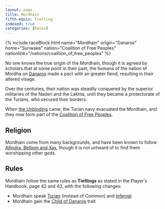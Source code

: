 ```yaml
---
layout: page
title: Mordhain
fifth-equiv: Tiefling
indexed: true
categories: [Races]
---
```


{% include raceBlock.html name="Mordhain" origin="Danaros" home="Sunwake" nation="Coalition of Free Peoples" nationlink="/nations/coalition_of_free_peoples" %}

No one knows the true origin of the Mordhain, though it is agreed by scholars that at some point in their past, the humans of
the nation of Mordha on [Danaros](/locations/danaros) made a pact with an greater fiend, resulting in their altered visage.

Over the centuries, their nation was steadily conquered by the superior militaries of the Naderi and the Lakhta, until
they became a protectorate of the Turians, who secured their borders.

When [the Unbinding](/history/the-unbinding) came, the Turian navy evacuated the Mordhain, and they now form part of the
[Coalition of Free Peoples](/nations/coalition_of_free_peoples).

## Religion

Mordhain come from many backgrounds, and have been known to follow [Allindra, Belliom and Xax](/pantheons/the_unscathed),
though it is not unheard of to find them worshipping other gods.

## Rules

Mordhain follow the same rules as **Tieflings** as stated in the Player's Handbook, page 42 and 43, with the following changes:

- Mordhain speak [Turian](/general/languages) (instead of Common) and [Infernal](/general/languages)
- Mordhain gain the [Child of Danaros](/rules/child_of_danaros) trait
